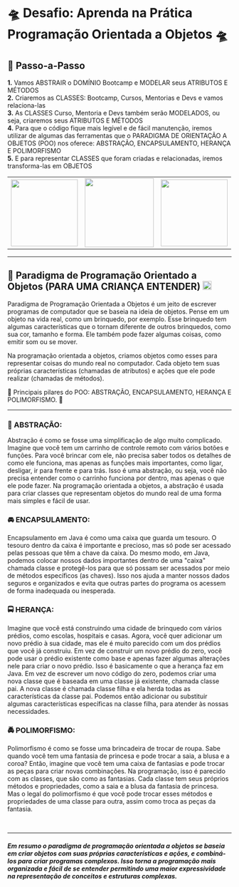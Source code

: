 # 🛸 Desafio: Aprenda na Prática Programação Orientada a Objetos 🛸

## 👣 Passo-a-Passo

<p>
<strong>	1.</strong> Vamos ABSTRAIR o DOMÍNIO Bootcamp e MODELAR seus ATRIBUTOS E MÉTODOS <br>
<strong>	2.</strong> Criaremos as CLASSES: Bootcamp, Cursos, Mentorias e Devs e vamos relaciona-las <br>
<strong>	3.</strong> As CLASSES Curso, Mentoria e Devs também serão MODELADOS, ou seja, criaremos seus ATRIBUTOS E MÉTODOS <br> 
<strong>	4.</strong> Para que o código fique mais legível e de fácil manutenção, iremos utilizar de algumas das ferramentas que o PARADIGMA DE ORIENTAÇÃO A OBJETOS (POO) nos oferece: ABSTRAÇÃO, ENCAPSULAMENTO, HERANÇA E POLIMORFISMO <br>
<strong>	5.</strong> E para representar CLASSES que foram criadas e relacionadas, iremos transforma-las em OBJETOS

<table>
  <tr>
    <td>   
        <img height="150em" src="https://cdn.midjourney.com/b1cc34bf-28db-47d3-91d4-177fdca62d80/grid_0.png"/>
    </td>
    <td>     
        <img height="155em" src="https://img.icons8.com/fluency/256/object.png"/>
    </td>
     <td>      
        <img height="150em" src="https://cdn.midjourney.com/8a21e7c2-127f-4edb-88e7-f8d89bd36be5/grid_0.png"/>
    </td>
  </tr>
</table>
</p>

---

<h2> 🎲 Paradigma de Programação Orientado a Objetos (PARA UMA CRIANÇA ENTENDER) <img height="20em" src="https://img.icons8.com/external-victoruler-linear-colour-victoruler/256/external-duck-farming-victoruler-linear-colour-victoruler.png"/>
</h2>

<p>
Paradigma de Programação Orientada a Objetos é um jeito de escrever programas de computador que se baseia na ideia de objetos. Pense em um objeto na vida real, como um brinquedo, por exemplo. Esse brinquedo tem algumas características que o tornam diferente de outros brinquedos, como sua cor, tamanho e forma. Ele também pode fazer algumas coisas, como emitir som ou se mover.

Na programação orientada a objetos, criamos objetos como esses para representar coisas do mundo real no computador. Cada objeto tem suas próprias características (chamadas de atributos) e ações que ele pode realizar (chamadas de métodos).

🔱 Principais pilares do POO: ABSTRAÇÃO, ENCAPSULAMENTO, HERANÇA E POLIMORFISMO. 🔱
</p>

---

<h3> 🚖 ABSTRAÇÃO:</h3>

<p>
Abstração é como se fosse uma simplificação de algo muito complicado. Imagine que você tem um carrinho de controle remoto com vários botões e funções. Para você brincar com ele, não precisa saber todos os detalhes de como ele funciona, mas apenas as funções mais importantes, como ligar, desligar, ir para frente e para trás. Isso é uma abstração, ou seja, você não precisa entender como o carrinho funciona por dentro, mas apenas o que ele pode fazer. Na programação orientada a objetos, a abstração é usada para criar classes que representam objetos do mundo real de uma forma mais simples e fácil de usar.
</p>

<h3> 🚘 ENCAPSULAMENTO:</h3>

<p>
Encapsulamento em Java é como uma caixa que guarda um tesouro. O tesouro dentro da caixa é importante e precioso, mas só pode ser acessado pelas pessoas que têm a chave da caixa. Do mesmo modo, em Java, podemos colocar nossos dados importantes dentro de uma "caixa" chamada classe e protegê-los para que só possam ser acessados ​​por meio de métodos específicos (as chaves). Isso nos ajuda a manter nossos dados seguros e organizados e evita que outras partes do programa os acessem de forma inadequada ou inesperada.
</p>

<h3> 🚍 HERANÇA:</h3>

<p>
Imagine que você está construindo uma cidade de brinquedo com vários prédios, como escolas, hospitais e casas. Agora, você quer adicionar um novo prédio à sua cidade, mas ele é muito parecido com um dos prédios que você já construiu. Em vez de construir um novo prédio do zero, você pode usar o prédio existente como base e apenas fazer algumas alterações nele para criar o novo prédio. Isso é basicamente o que a herança faz em Java. Em vez de escrever um novo código do zero, podemos criar uma nova classe que é baseada em uma classe já existente, chamada classe pai. A nova classe é chamada classe filha e ela herda todas as características da classe pai. Podemos então adicionar ou substituir algumas características específicas na classe filha, para atender às nossas necessidades.
</p>

<h3> 🚔 POLIMORFISMO:</h3>

<p>
Polimorfismo é como se fosse uma brincadeira de trocar de roupa. Sabe quando você tem uma fantasia de princesa e pode trocar a saia, a blusa e a coroa? Então, imagine que você tem uma caixa de fantasias e pode trocar as peças para criar novas combinações. Na programação, isso é parecido com as classes, que são como as fantasias. Cada classe tem seus próprios métodos e propriedades, como a saia e a blusa da fantasia de princesa. Mas o legal do polimorfismo é que você pode trocar esses métodos e propriedades de uma classe para outra, assim como troca as peças da fantasia.
</p>
<br>

---

##### Em resumo o paradigma de programação orientada a objetos se baseia em criar objetos com suas próprias características e ações, e combiná-los para criar programas complexos. Isso torna a programação mais organizada e fácil de se entender permitindo uma maior expressividade na representação de conceitos e estruturas complexas.
